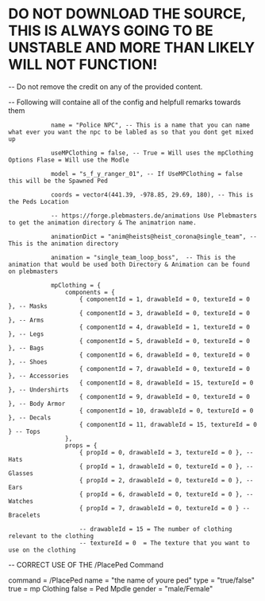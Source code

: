 # DO NOT DOWNLOAD THE SOURCE, THIS IS ALWAYS GOING TO BE UNSTABLE AND MORE THAN LIKELY WILL NOT FUNCTION!

-- Do not remove the credit on any of the provided content. 

-- Following will containe all of the config and helpfull remarks towards them

                name = "Police NPC", -- This is a name that you can name what ever you want the npc to be labled as so that you dont get mixed up
                
                useMPClothing = false, -- True = Will uses the mpClothing Options Flase = Will use the Modle
                
                model = "s_f_y_ranger_01", -- If UseMPClothing = false this will be the Spawned Ped
                
                coords = vector4(441.39, -978.85, 29.69, 180), -- This is the Peds Location
                
                -- https://forge.plebmasters.de/animations Use Plebmasters to get the animation directory & The animatrion name. 
                
                animationDict = "anim@heists@heist_corona@single_team", -- This is the animation directory
                
                animation = "single_team_loop_boss",  -- This is the animation that would be used both Directory & Animation can be found on plebmasters
                
                mpClothing = {
                    components = {
                        { componentId = 1, drawableId = 0, textureId = 0 }, -- Masks
                        { componentId = 3, drawableId = 0, textureId = 0 }, -- Arms
                        { componentId = 4, drawableId = 1, textureId = 0 }, -- Legs
                        { componentId = 5, drawableId = 0, textureId = 0 }, -- Bags
                        { componentId = 6, drawableId = 0, textureId = 0 }, -- Shoes
                        { componentId = 7, drawableId = 0, textureId = 0 }, -- Accessories
                        { componentId = 8, drawableId = 15, textureId = 0 }, -- Undershirts
                        { componentId = 9, drawableId = 0, textureId = 0 }, -- Body Armor
                        { componentId = 10, drawableId = 0, textureId = 0 }, -- Decals
                        { componentId = 11, drawableId = 15, textureId = 0 } -- Tops
                    },
                    props = {
                        { propId = 0, drawableId = 3, textureId = 0 }, -- Hats
                        { propId = 1, drawableId = 0, textureId = 0 }, -- Glasses
                        { propId = 2, drawableId = 0, textureId = 0 }, -- Ears
                        { propId = 6, drawableId = 0, textureId = 0 }, -- Watches
                        { propId = 7, drawableId = 0, textureId = 0 } -- Bracelets

                        -- drawableId = 15 = The number of clothing relevant to the clothing
                        -- textureId = 0  = The texture that you want to use on the clothing

-- CORRECT USE OF THE /PlacePed Command

command = /PlacePed
name = "the name of youre ped"
type = "true/false" true = mp Clothing false = Ped Mpdle
gender = "male/Female"
